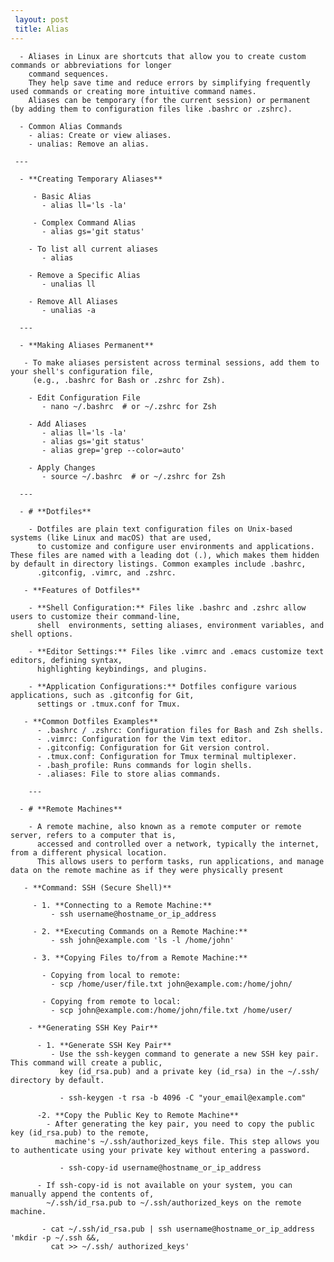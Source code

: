 ```yaml
---
 layout: post
 title: Alias
---
```


      - Aliases in Linux are shortcuts that allow you to create custom commands or abbreviations for longer 
        command sequences.
        They help save time and reduce errors by simplifying frequently used commands or creating more intuitive command names.
        Aliases can be temporary (for the current session) or permanent (by adding them to configuration files like .bashrc or .zshrc). 

      - Common Alias Commands
        - alias: Create or view aliases.
        - unalias: Remove an alias.

     ---

      - **Creating Temporary Aliases**

         - Basic Alias
           - alias ll='ls -la'

         - Complex Command Alias
           - alias gs='git status'

        - To list all current aliases
           - alias

        - Remove a Specific Alias
           - unalias ll

        - Remove All Aliases
           - unalias -a

      ---

      - **Making Aliases Permanent**

       - To make aliases persistent across terminal sessions, add them to your shell's configuration file,
         (e.g., .bashrc for Bash or .zshrc for Zsh).

        - Edit Configuration File
           - nano ~/.bashrc  # or ~/.zshrc for Zsh

        - Add Aliases
           - alias ll='ls -la'
           - alias gs='git status'
           - alias grep='grep --color=auto'

        - Apply Changes
           - source ~/.bashrc  # or ~/.zshrc for Zsh

      ---

      - # **Dotfiles**
 
        - Dotfiles are plain text configuration files on Unix-based systems (like Linux and macOS) that are used,
          to customize and configure user environments and applications. These files are named with a leading dot (.), which makes them hidden by default in directory listings. Common examples include .bashrc, 
          .gitconfig, .vimrc, and .zshrc.

       - **Features of Dotfiles**

        - **Shell Configuration:** Files like .bashrc and .zshrc allow users to customize their command-line,
          shell  environments, setting aliases, environment variables, and shell options.

        - **Editor Settings:** Files like .vimrc and .emacs customize text editors, defining syntax,
          highlighting keybindings, and plugins.

        - **Application Configurations:** Dotfiles configure various applications, such as .gitconfig for Git,
          settings or .tmux.conf for Tmux.

       - **Common Dotfiles Examples**
          - .bashrc / .zshrc: Configuration files for Bash and Zsh shells.
          - .vimrc: Configuration for the Vim text editor.
          - .gitconfig: Configuration for Git version control.
          - .tmux.conf: Configuration for Tmux terminal multiplexer.
          - .bash_profile: Runs commands for login shells.
          - .aliases: File to store alias commands.

        ---

      - # **Remote Machines**
   
        - A remote machine, also known as a remote computer or remote server, refers to a computer that is,
          accessed and controlled over a network, typically the internet, from a different physical location.
          This allows users to perform tasks, run applications, and manage data on the remote machine as if they were physically present
 
       - **Command: SSH (Secure Shell)**
         
         - 1. **Connecting to a Remote Machine:**
             - ssh username@hostname_or_ip_address

         - 2. **Executing Commands on a Remote Machine:**
             - ssh john@example.com 'ls -l /home/john'

         - 3. **Copying Files to/from a Remote Machine:**
          
           - Copying from local to remote:
             - scp /home/user/file.txt john@example.com:/home/john/

           - Copying from remote to local:
             - scp john@example.com:/home/john/file.txt /home/user/

        - **Generating SSH Key Pair**
          
          - 1. **Generate SSH Key Pair**
             - Use the ssh-keygen command to generate a new SSH key pair. This command will create a public,
               key (id_rsa.pub) and a private key (id_rsa) in the ~/.ssh/ directory by default.

               - ssh-keygen -t rsa -b 4096 -C "your_email@example.com"

          -2. **Copy the Public Key to Remote Machine**
            - After generating the key pair, you need to copy the public key (id_rsa.pub) to the remote,
              machine's ~/.ssh/authorized_keys file. This step allows you to authenticate using your private key without entering a password.

               - ssh-copy-id username@hostname_or_ip_address

          - If ssh-copy-id is not available on your system, you can manually append the contents of,
            ~/.ssh/id_rsa.pub to ~/.ssh/authorized_keys on the remote machine.
 
           - cat ~/.ssh/id_rsa.pub | ssh username@hostname_or_ip_address 'mkdir -p ~/.ssh &&,
             cat >> ~/.ssh/ authorized_keys'
